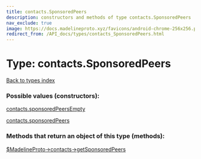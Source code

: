 ```yaml
---
title: contacts.SponsoredPeers
description: constructors and methods of type contacts.SponsoredPeers
nav_exclude: true
image: https://docs.madelineproto.xyz/favicons/android-chrome-256x256.png
redirect_from: /API_docs/types/contacts_SponsoredPeers.html
---
```

# Type: contacts.SponsoredPeers
[Back to types index](index.html)



### Possible values (constructors):

[contacts.sponsoredPeersEmpty](/API_docs/constructors/contacts.sponsoredPeersEmpty.html)  

[contacts.sponsoredPeers](/API_docs/constructors/contacts.sponsoredPeers.html)  



### Methods that return an object of this type (methods):

[$MadelineProto->contacts->getSponsoredPeers](/API_docs/methods/contacts.getSponsoredPeers.html)  



